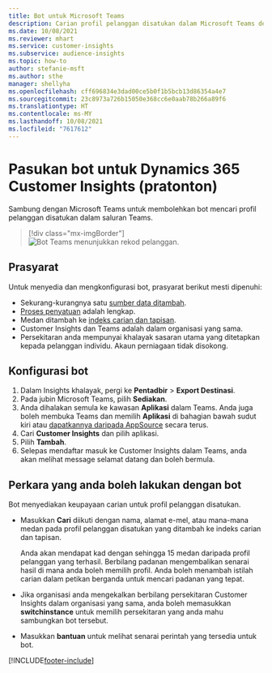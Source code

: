 ```yaml
---
title: Bot untuk Microsoft Teams
description: Carian profil pelanggan disatukan dalam Microsoft Teams dengan bantuan bot.
ms.date: 10/08/2021
ms.reviewer: mhart
ms.service: customer-insights
ms.subservice: audience-insights
ms.topic: how-to
author: stefanie-msft
ms.author: sthe
manager: shellyha
ms.openlocfilehash: cff696834e3dad00ce5b0f1b5bcb13d86354a4e7
ms.sourcegitcommit: 23c8973a726b15050e368cc6e0aab78b266a89f6
ms.translationtype: HT
ms.contentlocale: ms-MY
ms.lasthandoff: 10/08/2021
ms.locfileid: "7617612"
---
```

# <a name="teams-bot-for-dynamics-365-customer-insights-preview"></a>Pasukan bot untuk Dynamics 365 Customer Insights (pratonton)

Sambung dengan Microsoft Teams untuk membolehkan bot mencari profil pelanggan disatukan dalam saluran Teams.

> [!div class="mx-imgBorder"]
> ![Bot Teams menunjukkan rekod pelanggan.](media/teams-bot.png "Bot Teams menunjukkan rekod pelanggan")

## <a name="prerequisites"></a>Prasyarat

Untuk menyedia dan mengkonfigurasi bot, prasyarat berikut mesti dipenuhi:

- Sekurang-kurangnya satu [sumber data ditambah](data-sources.md).
- [Proses penyatuan](data-unification.md) adalah lengkap.
- Medan ditambah ke [indeks carian dan tapisan](search-filter-index.md).
- Customer Insights dan Teams adalah dalam organisasi yang sama.
- Persekitaran anda mempunyai khalayak sasaran utama yang ditetapkan kepada pelanggan individu. Akaun perniagaan tidak disokong.

## <a name="configure-the-bot"></a>Konfigurasi bot

1. Dalam Insights khalayak, pergi ke **Pentadbir** > **Export Destinasi**.
1. Pada jubin Microsoft Teams, pilih **Sediakan**.
1. Anda dihalakan semula ke kawasan **Aplikasi** dalam Teams. Anda juga boleh membuka Teams dan memilih **Aplikasi** di bahagian bawah sudut kiri atau [dapatkannya daripada AppSource](https://go.microsoft.com/fwlink/?linkid=2124104) secara terus.
1. Cari **Customer Insights** dan pilih aplikasi.
1. Pilih **Tambah**.
1. Selepas mendaftar masuk ke Customer Insights dalam Teams, anda akan melihat message selamat datang dan boleh bermula.

## <a name="things-you-can-do-with-the-bot"></a>Perkara yang anda boleh lakukan dengan bot

Bot menyediakan keupayaan carian untuk profil pelanggan disatukan.

- Masukkan **Cari** diikuti dengan nama, alamat e-mel, atau mana-mana medan pada profil pelanggan disatukan yang ditambah ke indeks carian dan tapisan.

  Anda akan mendapat kad dengan sehingga 15 medan daripada profil pelanggan yang terhasil. Berbilang padanan mengembalikan senarai hasil di mana anda boleh memilih profil. Anda boleh menambah istilah carian dalam petikan berganda untuk mencari padanan yang tepat.

- Jika organisasi anda mengekalkan berbilang persekitaran Customer Insights dalam organisasi yang sama, anda boleh memasukkan **switchinstance** untuk memilih persekitaran yang anda mahu sambungkan bot tersebut.

- Masukkan **bantuan** untuk melihat senarai perintah yang tersedia untuk bot.  


[!INCLUDE[footer-include](../includes/footer-banner.md)]